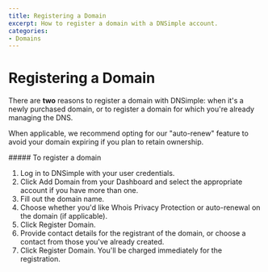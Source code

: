 ```yaml
---
title: Registering a Domain
excerpt: How to register a domain with a DNSimple account.
categories:
- Domains
---
```


# Registering a Domain

There are **two** reasons to register a domain with DNSimple: when it's a newly purchased domain, or to register a domain for which you're already managing the DNS.

When applicable, we recommend opting for our "auto-renew" feature to avoid your domain expiring if you plan to retain ownership.

<div class="section-steps" markdown="1">
##### To register a domain

1. Log in to DNSimple with your user credentials.
1. Click Add Domain from your Dashboard and select the appropriate account if you have more than one.
1. Fill out the domain name.
1. Choose whether you'd like Whois Privacy Protection or auto-renewal on the domain (if applicable).
1. Click Register Domain.
1. Provide contact details for the registrant of the domain, or choose a contact from those you've already created.
1. Click Register Domain. You'll be charged immediately for the registration.

</div>
